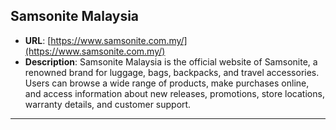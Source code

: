 ## **Samsonite Malaysia**
  - **URL**: [https://www.samsonite.com.my/](https://www.samsonite.com.my/)
  - **Description**: Samsonite Malaysia is the official website of Samsonite, a renowned brand for luggage, bags, backpacks, and travel accessories. Users can browse a wide range of products, make purchases online, and access information about new releases, promotions, store locations, warranty details, and customer support.

---
